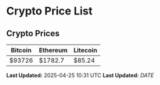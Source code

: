 # Crypto Price List

## Crypto Prices
| Bitcoin | Ethereum | Litecoin |
| ------- | -------- | -------- |
| $93726 | $1782.7 | $85.24 |
**Last Updated:** 2025-04-25 10:31 UTC
**Last Updated:** $DATE$
